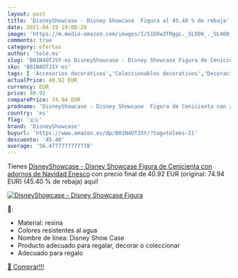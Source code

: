 ```yaml
---
layout: post
title: 'DisneyShowcase - Disney Showcase  Figura al 45.40 % de rebaja'
date: 2021-04-19 19:08:28
image: 'https://m.media-amazon.com/images/I/51EKw3TMggL._SL500_._SL400_.jpg'
comments: true
category: ofertas
author: 'tole.es'
slug: 'B01N4OTJSY-es DisneyShowcase - Disney Showcase Figura de Cenicienta con...'
sku: 'B01N4OTJSY-es'
tags: [ 'Accesorios decorativos','Coleccionables decorativos','Decoración del hogar','Figuritas decorativas','Hogar y cocina','disneyshowcase','navidad', ]
actualPrice: 40.92 EUR
currency: EUR
price: 40.92
comparePrice: 74.94 EUR
prodname: 'DisneyShowcase - Disney Showcase  Figura de Cenicienta con adornos de Navidad  Enesco'
country: 'es'
flag: '🇪🇸'
brand: 'DisneyShowcase'
buyurl: 'https://www.amazon.es/dp/B01N4OTJSY/?tag=tolees-21'
descuento: '45.40'
average: '56.4777777777778'
---
```


Tienes [DisneyShowcase - Disney Showcase  Figura de Cenicienta con adornos de Navidad  Enesco](https://www.amazon.es/dp/B01N4OTJSY/?tag=tolees-21) con precio final de  40.92 EUR (original: 74.94 EUR) (45.40 %  de rebaja) aqui!

[![DisneyShowcase - Disney Showcase  Figura](https://m.media-amazon.com/images/I/51EKw3TMggL._SL500_._SL400_.jpg)](https://www.amazon.es/dp/B01N4OTJSY/?tag=tolees-21)

🔎:

- Material: resina
- Colores resistentes al agua
- Nombre de línea: Disney Show Case
- Producto adecuado para regalar, decorar o coleccionar
- Adecuado para regalo

[🛒 Comprar!!!](https://www.amazon.es/dp/B01N4OTJSY/?tag=tolees-21)
